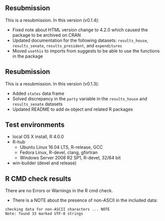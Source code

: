 ## Resubmission 

This is a resubmission. In this version (v0.1.4):

* Fixed note about HTML version change to 4.2.0 which caused the package to be archived on CRAN
* Updated documentation for the following datasets: `results_house`, `results_senate`, `results_president`, and `expenditures`
* Moved `usethis` to imports from suggests to be able to use the functions in the package

## Resubmission 

This is a resubmission. In this version (v0.1.3):

* Added `states` data frame
* Solved discrepancy in the `party` variable in the `results_house` and `results_senate` datasets
* Updated README to add `dm` object and related R packages

## Test environments

* local OS X install, R 4.0.0
* R-hub
  - Ubuntu Linux 16.04 LTS, R-release, GCC
  - Fedora Linux, R-devel, clang, gfortran
  - Windows Server 2008 R2 SP1, R-devel, 32/64 bit
* win-builder (devel and release)

## R CMD check results

There are no Errors or Warnings in the R cmd check.

* There is a NOTE about the presence of non-ASCII in the included data:
```
checking data for non-ASCII characters ... NOTE
Note: found 33 marked UTF-8 strings
```
